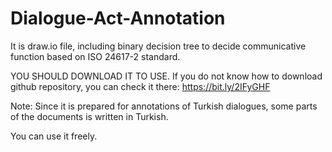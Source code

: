 # Dialogue-Act-Annotation
It is draw.io file, including binary decision tree to decide communicative function based on ISO 24617-2 standard.

YOU SHOULD DOWNLOAD IT TO USE.
If you do not know how to download github repository, you can check it there: https://bit.ly/2IFyGHF

Note: Since it is prepared for annotations of Turkish dialogues, some parts of the documents is written in Turkish.

You can use it freely.
